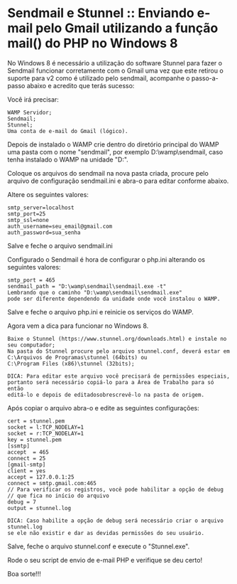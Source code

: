  Sendmail e Stunnel :: Enviando e-mail pelo Gmail utilizando a função mail() do PHP no Windows 8
================================================================================================

No Windows 8 é necessário a utilização do software Stunnel para fazer o Sendmail funcionar corretamente com o Gmail uma vez que este retirou o suporte para v2 como é utilizado pelo sendmail, acompanhe o passo-a-passo abaixo e acredito que terás sucesso:

Você irá precisar:

    WAMP Servidor;
    Sendmail;
    Stunnel;
    Uma conta de e-mail do Gmail (lógico).

Depois de instalado o WAMP crie dentro do diretório principal do WAMP uma pasta com o nome "sendmail", por exemplo D:\wamp\sendmail, caso tenha instalado o WAMP na unidade "D:".

Coloque os arquivos do sendmail na nova pasta criada, procure pelo arquivo de configuração sendmail.ini e abra-o para editar conforme abaixo.

Altere os seguintes valores:

    smtp_server=localhost
    smtp_port=25
    smtp_ssl=none
    auth_username=seu_email@gmail.com
    auth_password=sua_senha

Salve e feche o arquivo sendmail.ini

Configurado o Sendmail é hora de configurar o php.ini alterando os seguintes valores:

    smtp_port = 465
    sendmail_path = "D:\wamp\sendmail\sendmail.exe -t"
    Lembrando que o caminho "D:\wamp\sendmail\sendmail.exe"
    pode ser diferente dependendo da unidade onde você instalou o WAMP.

Salve e feche o arquivo php.ini e reinicie os serviços do WAMP.

Agora vem a dica para funcionar no Windows 8.

    Baixe o Stunnel (https://www.stunnel.org/downloads.html) e instale no seu computador;
    Na pasta do Stunnel procure pelo arquivo stunnel.conf, deverá estar em
    C:\Arquivos de Programas\stunnel (64bits) ou
    C:\Program Files (x86)\stunnel (32bits);

    DICA: Para editar este arquivo você precisará de permissões especiais,
    portanto será necessário copiá-lo para a Área de Trabalho para só então
    editá-lo e depois de editadosobrescrevê-lo na pasta de origem.

Após copiar o arquivo abra-o e edite as seguintes configurações:

    cert = stunnel.pem
    socket = l:TCP_NODELAY=1
    socket = r:TCP_NODELAY=1
    key = stunnel.pem
    [ssmtp]
    accept  = 465
    connect = 25
    [gmail-smtp]
    client = yes
    accept = 127.0.0.1:25
    connect = smtp.gmail.com:465
    // Para verificar os registros, você pode habilitar a opção de debug
    // que fica no início do arquivo
    debug = 7
    output = stunnel.log

    DICA: Caso habilite a opção de debug será necessário criar o arquivo stunnel.log
    se ele não existir e dar as devidas permissões do seu usuário.

Salve, feche o arquivo stunnel.conf e execute o "Stunnel.exe".

Rode o seu script de envio de e-mail PHP e verifique se deu certo!

Boa sorte!!!

